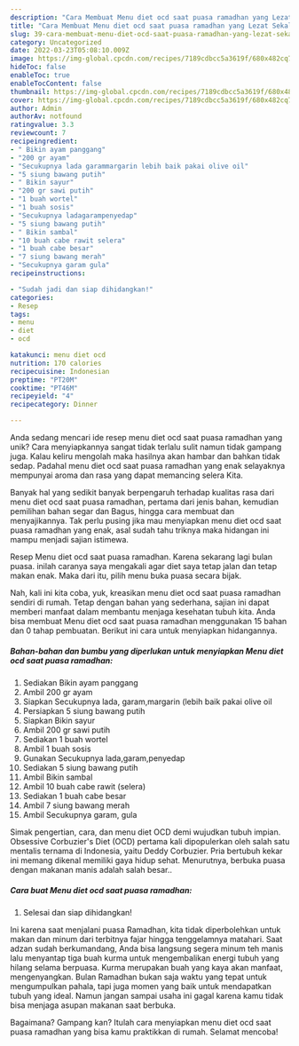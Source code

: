 ```yaml
---
description: "Cara Membuat Menu diet ocd saat puasa ramadhan yang Lezat Sekali"
title: "Cara Membuat Menu diet ocd saat puasa ramadhan yang Lezat Sekali"
slug: 39-cara-membuat-menu-diet-ocd-saat-puasa-ramadhan-yang-lezat-sekali
category: Uncategorized
date: 2022-03-23T05:08:10.009Z
image: https://img-global.cpcdn.com/recipes/7189cdbcc5a3619f/680x482cq70/menu-diet-ocd-saat-puasa-ramadhan-foto-resep-utama.jpg
hideToc: false
enableToc: true
enableTocContent: false
thumbnail: https://img-global.cpcdn.com/recipes/7189cdbcc5a3619f/680x482cq70/menu-diet-ocd-saat-puasa-ramadhan-foto-resep-utama.jpg
cover: https://img-global.cpcdn.com/recipes/7189cdbcc5a3619f/680x482cq70/menu-diet-ocd-saat-puasa-ramadhan-foto-resep-utama.jpg
author: Admin
authorAv: notfound
ratingvalue: 3.3
reviewcount: 7
recipeingredient:
- " Bikin ayam panggang"
- "200 gr ayam"
- "Secukupnya lada garammargarin lebih baik pakai olive oil"
- "5 siung bawang putih"
- " Bikin sayur"
- "200 gr sawi putih"
- "1 buah wortel"
- "1 buah sosis"
- "Secukupnya ladagarampenyedap"
- "5 siung bawang putih"
- " Bikin sambal"
- "10 buah cabe rawit selera"
- "1 buah cabe besar"
- "7 siung bawang merah"
- "Secukupnya garam gula"
recipeinstructions:

- "Sudah jadi dan siap dihidangkan!"
categories:
- Resep
tags:
- menu
- diet
- ocd

katakunci: menu diet ocd 
nutrition: 170 calories
recipecuisine: Indonesian
preptime: "PT20M"
cooktime: "PT46M"
recipeyield: "4"
recipecategory: Dinner

---
```





Anda sedang mencari ide resep menu diet ocd saat puasa ramadhan yang unik? Cara menyiapkannya sangat tidak terlalu sulit namun tidak gampang juga. Kalau keliru mengolah maka hasilnya akan hambar dan bahkan tidak sedap. Padahal menu diet ocd saat puasa ramadhan yang enak selayaknya mempunyai aroma dan rasa yang dapat memancing selera Kita.





Banyak hal yang sedikit banyak berpengaruh terhadap kualitas rasa dari menu diet ocd saat puasa ramadhan, pertama dari jenis bahan, kemudian pemilihan bahan segar dan Bagus, hingga cara membuat dan menyajikannya. Tak perlu pusing jika mau menyiapkan menu diet ocd saat puasa ramadhan yang enak,      asal sudah tahu triknya maka hidangan ini mampu menjadi sajian istimewa.














Resep Menu diet ocd saat puasa ramadhan. Karena sekarang lagi bulan puasa. inilah caranya saya mengakali agar diet saya tetap jalan dan tetap makan enak. Maka dari itu, pilih menu buka puasa secara bijak.






Nah, kali ini kita coba, yuk, kreasikan menu diet ocd saat puasa ramadhan sendiri di rumah. Tetap dengan bahan yang sederhana, sajian ini dapat memberi manfaat dalam membantu menjaga kesehatan tubuh kita. Anda bisa membuat Menu diet ocd saat puasa ramadhan menggunakan 15 bahan dan 0 tahap pembuatan. Berikut ini cara untuk menyiapkan hidangannya.

<!--inarticleads1-->

##### Bahan-bahan dan bumbu yang diperlukan untuk menyiapkan Menu diet ocd saat puasa ramadhan:

1. Sediakan  Bikin ayam panggang
1. Ambil 200 gr ayam
1. Siapkan Secukupnya lada, garam,margarin (lebih baik pakai olive oil
1. Persiapkan 5 siung bawang putih
1. Siapkan  Bikin sayur
1. Ambil 200 gr sawi putih
1. Sediakan 1 buah wortel
1. Ambil 1 buah sosis
1. Gunakan Secukupnya lada,garam,penyedap
1. Sediakan 5 siung bawang putih
1. Ambil  Bikin sambal
1. Ambil 10 buah cabe rawit (selera)
1. Sediakan 1 buah cabe besar
1. Ambil 7 siung bawang merah
1. Ambil Secukupnya garam, gula


Simak pengertian, cara, dan menu diet OCD demi wujudkan tubuh impian. Obsessive Corbuzier&#39;s Diet (OCD) pertama kali dipopulerkan oleh salah satu mentalis ternama di Indonesia, yaitu Deddy Corbuzier. Pria bertubuh kekar ini memang dikenal memiliki gaya hidup sehat. Menurutnya, berbuka puasa dengan makanan manis adalah salah besar.. 

<!--inarticleads2-->

##### Cara buat Menu diet ocd saat puasa ramadhan:


1. Selesai dan siap dihidangkan!

Ini karena saat menjalani puasa Ramadhan, kita tidak diperbolehkan untuk makan dan minum dari terbitnya fajar hingga tenggelamnya matahari. Saat adzan sudah berkumandang, Anda bisa langsung segera minum teh manis lalu menyantap tiga buah kurma untuk mengembalikan energi tubuh yang hilang selama berpuasa. Kurma merupakan buah yang kaya akan manfaat, mengenyangkan. Bulan Ramadhan bukan saja waktu yang tepat untuk mengumpulkan pahala, tapi juga momen yang baik untuk mendapatkan tubuh yang ideal. Namun jangan sampai usaha ini gagal karena kamu tidak bisa menjaga asupan makanan saat berbuka. 

Bagaimana? Gampang kan? Itulah cara menyiapkan menu diet ocd saat puasa ramadhan yang bisa kamu praktikkan di rumah. Selamat mencoba!

